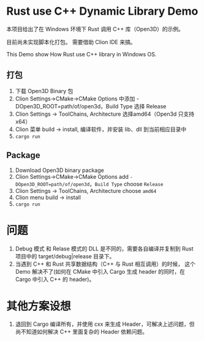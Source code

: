 # Rust use C++ Dynamic Library Demo

本项目给出了在 Windows 环境下 Rust 调用 C++ 库（Open3D）的示例。

目前尚未实现脚本化打包。 需要借助 Clion IDE 来搞。

This Demo show How Rust use C++ library in Windows OS.


## 打包
1. 下载 Open3D Binary 包
2. Clion Settings->CMake->CMake Options 中添加 -DOpen3D_ROOT=path/of/open3d，Build Type 选择 Release
3. Clion Settings -> ToolChains, Architecture 选择amd64（Open3d 只支持 x64）
4. Clion 菜单 build -> install, 编译软件，并安装 lib、dll 到当前相应目录中
5. `cargo run` 

## Package
1. Download Open3D binary package
2. Clion Settings->CMake->CMake Options add `-DOpen3D_ROOT=path/of/open3d`，`Build Type` choose `Release`
3. Clion Settings -> ToolChains, Architecture choose `amd64`
4. Clion menu build -> install
5. `cargo run`

# 问题
1. Debug 模式 和 Relase 模式的 DLL 是不同的，需要各自编译并复制到 Rust 项目中的 target/debug|release 目录下。
2. 当遇到 C++ 和 Rust 共享数据结构（C++ 与 Rust 相互调用）的时候， 这个 Demo 解决不了(如何在 CMake 中引入 Cargo 生成 header 的同时，在 Cargo 中引入 C++ 的 header)。


# 其他方案设想
1. 退回到 Cargo 编译所有，并使用 cxx 来生成 Header，可解决上述问题，但尚不知道如何解决 C++ 里面复杂的 Header 依赖问题。



